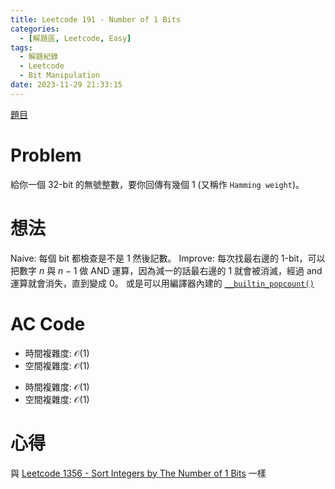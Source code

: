 ```yaml
---
title: Leetcode 191 - Number of 1 Bits
categories:
  - [解題區, Leetcode, Easy]
tags:
  - 解題紀錄
  - Leetcode
  - Bit Manipulation
date: 2023-11-29 21:33:15
---
```


[題目](https://leetcode.com/problems/number-of-1-bits/description)

# Problem

給你一個 32-bit 的無號整數，要你回傳有幾個 1 (又稱作 `Hamming weight`)。

# 想法

Naive: 每個 bit 都檢查是不是 1 然後記數。
Improve: 每次找最右邊的 1-bit，可以把數字 $n$ 與 $n-1$ 做 AND 運算，因為減一的話最右邊的 1 就會被消滅，經過 and 運算就會消失，直到變成 0。
或是可以用編譯器內建的 [`__builtin_popcount()`](https://gcc.gnu.org/onlinedocs/gcc/Other-Builtins.html#index-_005f_005fbuiltin_005fpopcount)

# AC Code

<script src="https://emgithub.com/embed-v2.js?target=https%3A%2F%2Fgithub.com%2Froy4801%2Fsolved_problems%2Fblob%2Fmaster%2Fleetcode%2F191.cpp%23L18-L29&style=github&type=code&showBorder=on&showLineNumbers=on&showFileMeta=on&showFullPath=on&showCopy=on"></script>

- 時間複雜度: $\mathcal{O}(1)$
- 空間複雜度: $\mathcal{O}(1)$

<script src="https://emgithub.com/embed-v2.js?target=https%3A%2F%2Fgithub.com%2Froy4801%2Fsolved_problems%2Fblob%2Fmaster%2Fleetcode%2F191.cpp%23L31-L36&style=github&type=code&showBorder=on&showLineNumbers=on&showFileMeta=on&showFullPath=on&showCopy=on"></script>

- 時間複雜度: $\mathcal{O}(1)$
- 空間複雜度: $\mathcal{O}(1)$

<!-- # 賞析 -->


# 心得

與 [Leetcode 1356 - Sort Integers by The Number of 1 Bits](https://leetcode.com/problems/sort-integers-by-the-number-of-1-bits/description/) 一樣
